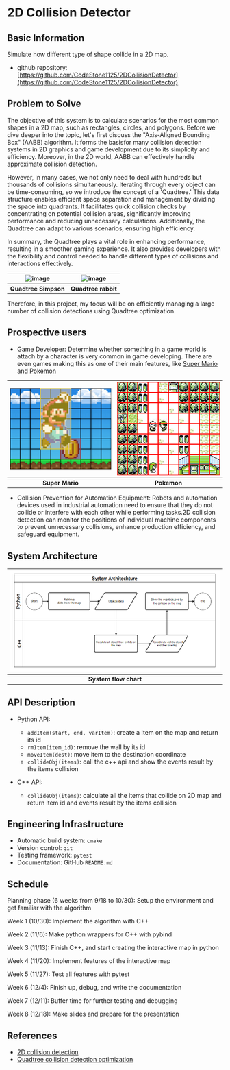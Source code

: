 # 2D Collision Detector


## Basic Information

Simulate how different type of shape collide in a 2D map.

* github repository: [https://github.com/CodeStone1125/2DCollisionDetector](https://github.com/CodeStone1125/2DCollisionDetector)

## Problem to Solve

The objective of this system is to calculate scenarios for the most common shapes in
a 2D map, such as rectangles, circles, and polygons. Before we dive deeper into the 
topic, let's first discuss the "Axis-Aligned Bounding Box" (AABB) algorithm. It forms
the basisfor many collision detection systems in 2D graphics and game development due
to its simplicity and efficiency. Moreover, in the 2D world, AABB can effectively handle 
approximate collision detection.

However, in many cases, we not only need to deal with hundreds but thousands of collisions
simultaneously. Iterating through every object can be time-consuming, so we introduce the 
concept of a 'Quadtree.' This data structure enables efficient space separation and management
by dividing the space into quadrants. It facilitates quick collision checks by concentrating 
on potential collision areas, significantly improving performance and reducing unnecessary
calculations. Additionally, the Quadtree can adapt to various scenarios, ensuring high efficiency.

In summary, the Quadtree plays a vital role in enhancing performance, resulting in a 
smoother gaming experience. It also provides developers with the flexibility and control
needed to handle different types of collisions and interactions effectively.




| ![image](https://github.com/CodeStone1125/nsdhw_23au/assets/72511296/75069f10-594b-40b4-8407-5b047b39980c) | ![image](https://github.com/CodeStone1125/nsdhw_23au/assets/72511296/74d93574-06db-40ad-88f3-a2e1fdcbcd5b) |
|:-----------------------------------:|:-----------------------------------:|
| **Quadtree Simpson** |**Quadtree rabbit**|

Therefore, in this project, my focus will be on efficiently managing a large number of 
collision detections using Quadtree optimization.

## Prospective users

* Game Developer: Determine whether something in a game world is attach by a character is very
  common in game developing. There are even games making this as one of their main features, like
  [Super Mario](https://zh.wikipedia.org/zh-tw/%E8%B6%85%E7%BA%A7%E9%A9%AC%E5%8A%9B%E6%AC%A7%E7%B3%BB%E5%88%97)
  and [Pokemon](https://zh.wikipedia.org/wiki/%E5%AE%9D%E5%8F%AF%E6%A2%A6%E7%B3%BB%E5%88%97#%E9%81%8A%E6%88%B2)

| ![Super Mario](./pictures/Mario.png) | ![Pokemon](./pictures/pokemon.png) |
|:-----------------------------------:|:-----------------------------------:|
| **Super Mario** |**Pokemon**|

* Collision Prevention for Automation Equipment: Robots and automation devices used in industrial
   automation need to ensure that they do not collide or interfere with each other while
   performing tasks.2D collision detection can monitor the positions of individual machine
   components to prevent unnecessary collisions, enhance production efficiency, and safeguard equipment.

## System Architecture



| ![](./pictures/system_architechture.png) |
|:-----------------------------------:|
| **System flow chart** |

## API Description

* Python API:
  * `addItem(start, end, varItem)`: create a Item on the map and return its id
  * `rmItem(item_id)`: remove the wall by its id
  * `moveItem(dest)`: move item to the destination coordinate
  * `collideObj(items)`: call the c++ api and show the events result by the items collision

* C++ API:
  * `collideObj(items)`: calculate all the items that collide on 2D map and return item id
     and events result by the items collision

## Engineering Infrastructure

* Automatic build system: `cmake`
* Version control: `git`
* Testing framework: `pytest`
* Documentation: GitHub `README.md`

## Schedule

Planning phase (6 weeks from 9/18 to 10/30): Setup the environment and get familiar with the algorithm

Week 1 (10/30): Implement the algorithm with C++

Week 2 (11/6): Make python wrappers for C++ with pybind

Week 3 (11/13): Finish C++, and start creating the interactive map in python

Week 4 (11/20): Implement features of the interactive map

Week 5 (11/27): Test all features with pytest

Week 6 (12/4): Finish up, debug, and write the documentation

Week 7 (12/11): Buffer time for further testing and debugging

Week 8 (12/18): Make slides and prepare for the presentation

## References

* [2D collision detection](https://developer.mozilla.org/en-US/docs/Games/Techniques/2D_collision_detection)
* [Quadtree collision detection optimization](https://davidhsu666.com/archives/quadtree_in_2d/#7-%E7%B8%BD%E7%B5%90)
